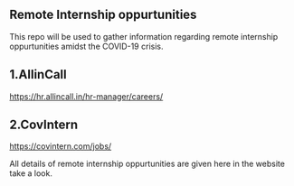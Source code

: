 ## Remote Internship oppurtunities

This repo will be used to gather information regarding remote internship oppurtunities amidst the COVID-19 crisis.

## 1.AllinCall

https://hr.allincall.in/hr-manager/careers/

## 2.CovIntern
https://covintern.com/jobs/

All details of remote internship oppurtunities are given here in the website take a look.

